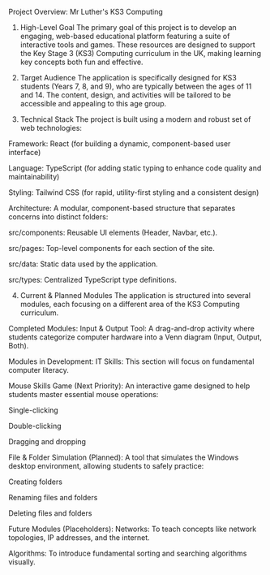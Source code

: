 Project Overview: Mr Luther's KS3 Computing
1. High-Level Goal
The primary goal of this project is to develop an engaging, web-based educational platform featuring a suite of interactive tools and games. These resources are designed to support the Key Stage  3 (KS3) Computing curriculum in the UK, making learning key concepts both fun and effective.

2. Target Audience
The application is specifically designed for KS3 students (Years 7, 8, and 9), who are typically between the ages of 11 and 14. The content, design, and activities will be tailored to be accessible and appealing to this age group.

3. Technical Stack
The project is built using a modern and robust set of web technologies:

Framework: React (for building a dynamic, component-based user interface)

Language: TypeScript (for adding static typing to enhance code quality and maintainability)

Styling: Tailwind CSS (for rapid, utility-first styling and a consistent design)

Architecture: A modular, component-based structure that separates concerns into distinct folders:

src/components: Reusable UI elements (Header, Navbar, etc.).

src/pages: Top-level components for each section of the site.

src/data: Static data used by the application.

src/types: Centralized TypeScript type definitions.

4. Current & Planned Modules
The application is structured into several modules, each focusing on a different area of the KS3 Computing curriculum.

Completed Modules:
Input & Output Tool: A drag-and-drop activity where students categorize computer hardware into a Venn diagram (Input, Output, Both).

Modules in Development:
IT Skills: This section will focus on fundamental computer literacy.

Mouse Skills Game (Next Priority): An interactive game designed to help students master essential mouse operations:

Single-clicking

Double-clicking

Dragging and dropping

File & Folder Simulation (Planned): A tool that simulates the Windows desktop environment, allowing students to safely practice:

Creating folders

Renaming files and folders

Deleting files and folders

Future Modules (Placeholders):
Networks: To teach concepts like network topologies, IP addresses, and the internet.

Algorithms: To introduce fundamental sorting and searching algorithms visually.